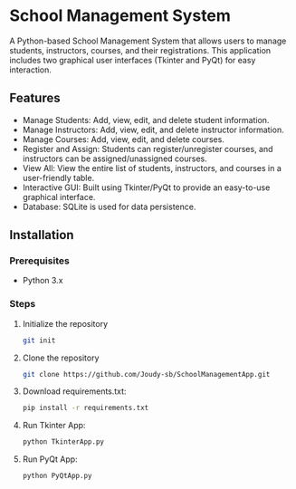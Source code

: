 # School Management System

A Python-based School Management System that allows users to manage students, instructors, courses, and their registrations. This application includes two graphical user interfaces (Tkinter and PyQt) for easy interaction.
  
## Features
- Manage Students: Add, view, edit, and delete student information.
- Manage Instructors: Add, view, edit, and delete instructor information.
- Manage Courses: Add, view, edit, and delete courses.
- Register and Assign: Students can register/unregister courses, and instructors can be assigned/unassigned courses.
- View All: View the entire list of students, instructors, and courses in a user-friendly table.
- Interactive GUI: Built using Tkinter/PyQt to provide an easy-to-use graphical interface.
- Database: SQLite is used for data persistence.

## Installation

### Prerequisites
- Python 3.x
  
### Steps
1. Initialize the repository
  
   ```bash
   git init

2. Clone the repository

   ```bash
   git clone https://github.com/Joudy-sb/SchoolManagementApp.git

3. Download requirements.txt:

   ```bash
   pip install -r requirements.txt

4. Run Tkinter App:

   ```bash
   python TkinterApp.py

5. Run PyQt App:

   ```bash
   python PyQtApp.py
